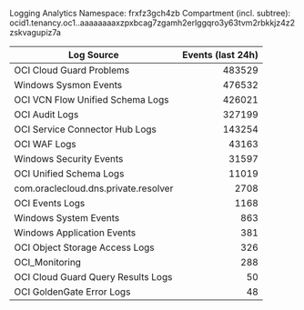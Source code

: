 Logging Analytics Namespace: frxfz3gch4zb
Compartment (incl. subtree): ocid1.tenancy.oc1..aaaaaaaaxzpxbcag7zgamh2erlggqro3y63tvm2rbkkjz4z2zskvagupiz7a

| Log Source | Events (last 24h) |
|------------|-------------------:|
| OCI Cloud Guard Problems | 483529 |
| Windows Sysmon Events | 476532 |
| OCI VCN Flow Unified Schema Logs | 426021 |
| OCI Audit Logs | 327199 |
| OCI Service Connector Hub Logs | 143254 |
| OCI WAF Logs | 43163 |
| Windows Security Events | 31597 |
| OCI Unified Schema Logs | 11019 |
| com.oraclecloud.dns.private.resolver | 2708 |
| OCI Events Logs | 1168 |
| Windows System Events | 863 |
| Windows Application Events | 381 |
| OCI Object Storage Access Logs | 326 |
| OCI_Monitoring | 288 |
| OCI Cloud Guard Query Results Logs | 50 |
| OCI GoldenGate Error Logs | 48 |
